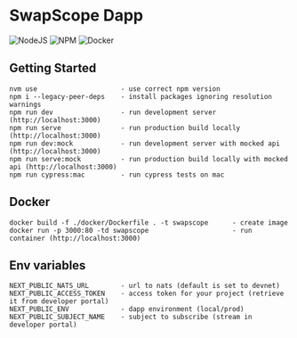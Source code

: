 # SwapScope Dapp
![NodeJS](https://img.shields.io/badge/node.js-6DA55F?style=for-the-badge&logo=node.js&logoColor=white)
![NPM](https://img.shields.io/badge/NPM-%23CB3837.svg?style=for-the-badge&logo=npm&logoColor=white)
![Docker](https://img.shields.io/badge/docker-%230db7ed.svg?style=for-the-badge&logo=docker&logoColor=white)

## Getting Started

```
nvm use                     - use correct npm version
npm i --legacy-peer-deps    - install packages ignoring resolution warnings 
npm run dev                 - run development server (http://localhost:3000)
npm run serve               - run production build locally (http://localhost:3000)
npm run dev:mock            - run development server with mocked api (http://localhost:3000)
npm run serve:mock          - run production build locally with mocked api (http://localhost:3000)
npm run cypress:mac         - run cypress tests on mac
```

## Docker

```
docker build -f ./docker/Dockerfile . -t swapscope      - create image
docker run -p 3000:80 -td swapscope                     - run container (http://localhost:3000)
```
   
## Env variables

```
NEXT_PUBLIC_NATS_URL        - url to nats (default is set to devnet)
NEXT_PUBLIC_ACCESS_TOKEN    - access token for your project (retrieve it from developer portal)
NEXT_PUBLIC_ENV             - dapp environment (local/prod)
NEXT_PUBLIC_SUBJECT_NAME    - subject to subscribe (stream in developer portal)
```